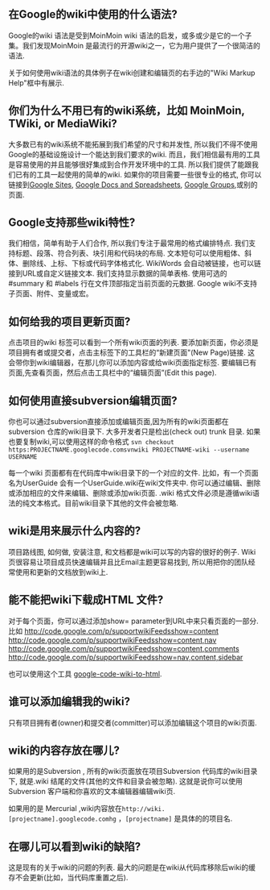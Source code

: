 > 

## 在Google的wiki中使用的什么语法? ##
Google的wiki 语法是受到MoinMoin wiki 语法的启发，或多或少是它的一个子集。我们发现MoinMoin 是最流行的开源wiki之一，它为用户提供了一个很简洁的语法.

关于如何使用wiki语法的具体例子在wiki创建和编辑页的右手边的"Wiki Markup Help"框中有展示.

## 你们为什么不用已有的wiki系统，比如 MoinMoin, TWiki, or MediaWiki? ##
大多数已有的wiki系统不能拓展到我们希望的尺寸和并发性, 所以我们不得不使用Google的基础设施设计一个能达到我们要求的wiki. 而且，我们相信最有用的工具是容易使用的并且能够很好集成到合作开发环境中的工具. 所以我们提供了能跟我们已有的工具一起使用的简单的wiki. 如果你的项目需要一些很专业的格式, 你可以链接到[Google Sites](http://sites.google.com), [Google Docs and Spreadsheets](http://docs.google.com), [Google Groups](http://groups-beta.google.com),或别的页面.

## Google支持那些wiki特性? ##
我们相信，简单有助于人们合作, 所以我们专注于最常用的格式编排特点. 我们支持标题、段落、符合列表、块引用和代码块的布局. 文本短句可以使用粗体、斜体、删除线、上标、下标或代码字体格式化. WikiWords 会自动被链接，也可以链接到URL或自定义链接文本. 我们支持显示数据的简单表格. 使用可选的#summary 和 #labels 行在文件顶部指定当前页面的元数据. Google wiki不支持子页面、附件、变量或宏。

## 如何给我的项目更新页面? ##
点击项目的wiki 标签可以看到一个所有wiki页面的列表. 要添加新页面，你必须是项目拥有者或提交者，点击主标签下的工具栏的“新建页面"(New Page)链接. 这会带你到wiki编辑器，在那儿你可以添加内容或给wiki页面指定标签. 要编辑已有页面,先查看页面，然后点击工具栏中的“编辑页面”(Edit this page).

## 如何使用直接subversion编辑页面? ##
你也可以通过subversion直接添加或编辑页面,因为所有的wiki页面都在subversion 仓库的wiki目录下.
大多开发者只是检出(check out) trunk 目录. 如果也要复制wiki,可以使用这样的命令格式
`svn checkout https:PROJECTNAME.googlecode.comsvnwiki PROJECTNAME-wiki --username USERNAME`

每一个wiki 页面都有在代码库中wiki目录下的一个对应的文件.  比如，有一个页面名为UserGuide 会有一个UserGuide.wiki在wiki文件夹中. 你可以通过编辑、删除或添加相应的文件来编辑、删除或添加wiki页面. .wiki 格式文件必须是遵循wiki语法的纯文本格式。目前wiki目录下其他的文件会被忽略.

## wiki是用来展示什么内容的? ##
项目路线图, 如何做, 安装注意, 和文档都是wiki可以写的内容的很好的例子. Wiki 页很容易让项目成员快速编辑并且比Email主题更容易找到, 所以用把你的团队经常使用和更新的文档放到wiki上.

## 能不能把wiki下载成HTML 文件? ##

对于每个页面，你可以通过添加show= parameter到URL中来只看页面的一部分. 比如
http://code.google.com/p/supportwikiFeedsshow=content
http://code.google.com/p/supportwikiFeedsshow=content,nav
http://code.google.com/p/supportwikiFeedsshow=content,comments
http://code.google.com/p/supportwikiFeedsshow=nav,content,sidebar

也可以使用这个工具 [google-code-wiki-to-html](http://code.google.com/p/google-code-wiki-to-html).

## 谁可以添加编辑我的wiki? ##
只有项目拥有者(owner)和提交者(committer)可以添加编辑这个项目的wiki页面.

## wiki的内容存放在哪儿? ##
如果用的是Subversion , 所有的wiki页面放在项目Subversion 代码库的wiki目录下, 就是.wiki 结尾的文件(其他的文件和目录会被忽略). 这就是说你可以使用Subversion 客户端和你喜欢的文本编辑器编辑wiki页.

如果用的是 Mercurial ,wiki内容放在`http://wiki.[projectname].googlecode.comhg` ，`[projectname]` 是具体的的项目名.

## 在哪儿可以看到wiki的缺陷? ##
这是现有的关于wiki的问题的列表. 最大的问题是在wiki从代码库移除后wiki的缓存不会更新(比如，当代码库重置之后).